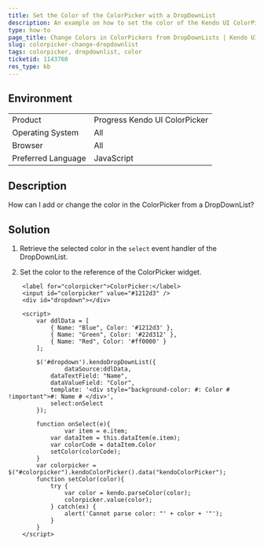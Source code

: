```yaml
---
title: Set the Color of the ColorPicker with a DropDownList
description: An example on how to set the color of the Kendo UI ColorPicker with a DropDownList.
type: how-to
page_title: Change Colors in ColorPickers from DropDownLists | Kendo UI ColorPicker for jQuery
slug: colorpicker-change-dropdownlist
tags: colorpicker, dropdownlist, color
ticketid: 1143760
res_type: kb
---
```


## Environment

<table>
 <tr>
  <td>Product</td>
  <td>Progress Kendo UI ColorPicker</td>
 </tr>
 <tr>
  <td>Operating System</td>
  <td>All</td>
 </tr>
 <tr>
  <td>Browser</td>
  <td>All</td>
 </tr>
 <tr>
  <td>Preferred Language</td>
  <td>JavaScript</td>
 </tr>
</table>

## Description

How can I add or change the color in the ColorPicker from a DropDownList?

## Solution

1. Retrieve the selected color in the `select` event handler of the DropDownList.

1. Set the color to the reference of the ColorPicker widget.

```dojo
    <label for="colorpicker">ColorPicker:</label>
	<input id="colorpicker" value="#1212d3" />
	<div id="dropdown"></div>

	<script>
		var ddlData = [
			{ Name: "Blue", Color: '#1212d3' },
			{ Name: "Green", Color: '#22d312' },       
			{ Name: "Red", Color: '#ff0000' }
		];

		$('#dropdown').kendoDropDownList({
				dataSource:ddlData,
			dataTextField: "Name",
			dataValueField: "Color",
			template: '<div style="background-color: #: Color # !important">#: Name # </div>',
			select:onSelect
		});

		function onSelect(e){
				var item = e.item;
			var dataItem = this.dataItem(e.item);
			var colorCode = dataItem.Color                
			setColor(colorCode);     	      
		}
		var colorpicker = $("#colorpicker").kendoColorPicker().data("kendoColorPicker");
		function setColor(color){
			try {
				var color = kendo.parseColor(color);
				colorpicker.value(color);
			} catch(ex) {
				alert('Cannot parse color: "' + color + '"');
			}
		}  
	</script>
```
